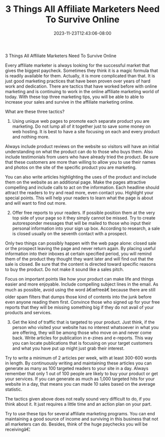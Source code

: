 ﻿---
title: "3 Things All Affiliate Marketers Need To Survive Online"
date: 2023-11-23T12:43:06-08:00
description: "10 affiliate marketing Tips for Web Success"
featured_image: "/images/10 affiliate marketing.jpg"
tags: ["10 affiliate marketing"]
---

3 Things All Affiliate Marketers Need To Survive Online 

Every affiliate marketer is always looking for the successful market that gives the biggest paycheck. Sometimes they think it is a magic formula that is readily available for them. Actually, it is more complicated than that. It is just good marketing practices that have been proven over years of hard work and dedication.
There are tactics that have worked before with online marketing and is continuing to work in the online affiliate marketing world of today. With these top three marketing tips, you will be able to able to increase your sales and survive in the affiliate marketing online.

What are these three tactics?

1. Using unique web pages to promote each separate product you are marketing. Do not lump all of it together just to save some money on web hosting. It is best to have a site focusing on each and every product and nothing more. 

Always include product reviews on the website so visitors will have an initial understanding on what the product can do to those who buys them. Also include testimonials from users who have already tried the product. Be sure that these customers are more than willing to allow you to use their names and photos on the site of the specific product you are marketing. 

You can also write articles highlighting the uses of the product and include them on the website as an additional page. Make the pages attractive compelling and include calls to act on the information. Each headline should attract the readers to try and read more, even contact you. Highlight your special points. This will help your readers to learn what the page is about and will want to find out more.

2. Offer free reports to your readers. If possible position them at the very top side of your page so it they simply cannot be missed. Try to create autoresponder messages that will be mailed to those who input their personal information into your sign up box. According to research, a sale is closed usually on the seventh contact with a prospect.

Only two things can possibly happen with the web page alone: closed sale or the prospect leaving the page and never return again. By placing useful information into their inboxes at certain specified period, you will remind them of the product they thought they want later and will find out that the sale is closed. Be sure that the content is directed toward specific reasons to buy the product. Do not make it sound like a sales pitch. 

Focus on important points like how your product can make life and things easier and more enjoyable. Include compelling subject lines in the email. As much as possible, avoid using the word â€œfreeâ€ because there are still older spam filters that dumps those kind of contents into the junk before even anyone reading them first. Convince those who signed up for your free reports that they will be missing something big if they do not avail of your products and services.

3. Get the kind of traffic that is targeted to your product. Just think, if the person who visited your website has no interest whatsoever in what you are offering, they will be among those who move on and never come back. Write articles for publication in e-zines and e-reports. This way you can locate publications that is focusing on your target customers and what you have put up might just grab their interest.

Try to write a minimum of 2 articles per week, with at least 300-600 words in length. By continuously writing and maintaining these articles you can generate as many as 100 targeted readers to your site in a day. 
Always remember that only 1 out of 100 people are likely to buy your product or get your services. If you can generate as much as 1,000 targeted hits for your website in a day, that means you can made 10 sales based on the average statistic. 

The tactics given above does not really sound very difficult to do, if you think about it. It just requires a little time and an action plan on your part. 

Try to use these tips for several affiliate marketing programs. You can end maintaining a good source of income and surviving in this business that not all marketers can do. 
Besides, think of the huge paychecks you will be receivingâ€¦

